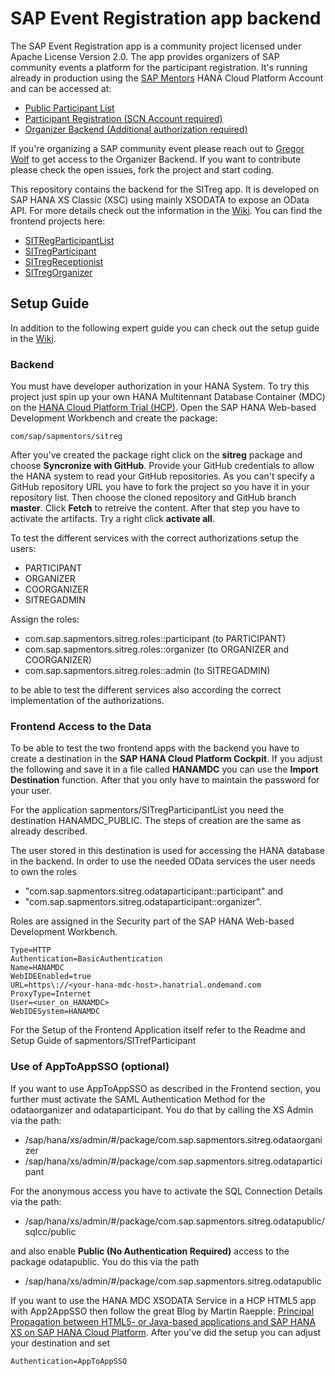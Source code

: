 # SAP Event Registration app backend

The SAP Event Registration app is a community project licensed under Apache License Version 2.0. The app provides organizers of SAP community events a platform for the participant registration. It's running already in production using the [SAP Mentors](http://sapmentors.sap.com) HANA Cloud Platform Account and can be accessed at:

* [Public Participant List](https://sitregparticipantlist-a5a504e08.dispatcher.hana.ondemand.com/)
* [Participant Registration (SCN Account required)](https://sitregparticipant-a5a504e08.dispatcher.hana.ondemand.com/)
* [Organizer Backend (Additional authorization required)](https://sitregorganizer-a5a504e08.dispatcher.hana.ondemand.com/)
 
If you're organizing a SAP community event please reach out to [Gregor Wolf](mailto:gregor.wolf@gmail.com) to get access to the Organizer Backend. If you want to contribute please check the open issues, fork the project and start coding.

This repository contains the backend for the SITreg app. It is developed on SAP HANA XS Classic (XSC) using mainly XSODATA to expose an OData API. For more details check out the information in the [Wiki](https://github.com/sapmentors/SITreg/wiki). You can find the frontend projects here:

* [SITRegParticipantList](https://github.com/sapmentors/SITRegParticipantList)
* [SITregParticipant](https://github.com/sapmentors/SITregParticipant)
* [SITregReceptionist](https://github.com/sapmentors/SITregReceptionist)
* [SITregOrganizer](https://github.com/sapmentors/SITregOrganizer)

## Setup Guide

In addition to the following expert guide you can check out the setup guide in the  [Wiki](https://github.com/sapmentors/SITreg/wiki/Setup:-1.-Create-MDC-Database-on-HCP).

### Backend

You must have developer authorization in your HANA System. To try this project just spin up your own HANA Multitennant Database Container (MDC) on the [HANA Cloud Platform Trial (HCP)](https://hcp.sap.com/). Open the SAP HANA Web-based Development Workbench and create the package:

    com/sap/sapmentors/sitreg

After you've created the package right click on the **sitreg** package and choose **Syncronize with GitHub**. Provide your GitHub credentials to allow the HANA system to read your GitHub repositories. As you can't specify a GitHub repository URL you have to fork the project so you have it in your repository list. Then choose the cloned repository and GitHub branch **master**. Click **Fetch** to retreive the content. After that step you have to activate the artifacts. Try a right click **activate all**.

To test the different services with the correct authorizations setup the users: 

* PARTICIPANT 
* ORGANIZER
* COORGANIZER
* SITREGADMIN
 
Assign the roles:

* com.sap.sapmentors.sitreg.roles::participant (to PARTICIPANT)
* com.sap.sapmentors.sitreg.roles::organizer (to ORGANIZER and COORGANIZER)
* com.sap.sapmentors.sitreg.roles::admin (to SITREGADMIN)

to be able to test the different services also according the correct implementation of the authorizations.

### Frontend Access to the Data

To be able to test the two frontend apps with the backend you have to create a destination in the **SAP HANA Cloud Platform Cockpit**. If you adjust the following and save it in a file called **HANAMDC** you can use the **Import Destination** function. After that you only have to maintain the password for your user.

For the application sapmentors/SITregParticipantList you need the destination HANAMDC_PUBLIC. The steps of creation are the same as already described.

The user stored in this destination is used for accessing the HANA database in the backend. In order to use the needed OData services the user needs to own the roles 
* "com.sap.sapmentors.sitreg.odataparticipant::participant" and 
* "com.sap.sapmentors.sitreg.odataparticipant::organizer". 

Roles are assigned in the Security part of the SAP HANA Web-based Development Workbench.

```
Type=HTTP
Authentication=BasicAuthentication
Name=HANAMDC
WebIDEEnabled=true
URL=https\://<your-hana-mdc-host>.hanatrial.ondemand.com
ProxyType=Internet
User=<user_on_HANAMDC>
WebIDESystem=HANAMDC
```

For the Setup of the Frontend Application itself refer to the Readme and Setup Guide of sapmentors/SITrefParticipant

### Use of AppToAppSSO (optional)
If you want to use AppToAppSSO as described in the Frontend section, you further must activate the SAML Authentication Method for the odataorganizer and odataparticipant. You do that by calling the XS Admin via the path:

* /sap/hana/xs/admin/#/package/com.sap.sapmentors.sitreg.odataorganizer
* /sap/hana/xs/admin/#/package/com.sap.sapmentors.sitreg.odataparticipant 
 
For the anonymous access you have to activate the SQL Connection Details via the path:

* /sap/hana/xs/admin/#/package/com.sap.sapmentors.sitreg.odatapublic/sqlcc/public

and also enable **Public (No Authentication Required)** access to the package odatapublic. You do this via the path

* /sap/hana/xs/admin/#/package/com.sap.sapmentors.sitreg.odatapublic

If you want to use the HANA MDC XSODATA Service in a HCP HTML5 app with App2AppSSO then follow the great Blog by Martin Raepple: [Principal Propagation between HTML5- or Java-based applications and SAP HANA XS on SAP HANA Cloud Platform](http://scn.sap.com/community/developer-center/cloud-platform/blog/2016/03/21/principal-propagation-between-html5-and-sap-hana-xs-on-sap-hana-cloud-platform). After you've did the setup you can adjust your destination and set

```
Authentication=AppToAppSSO
```
